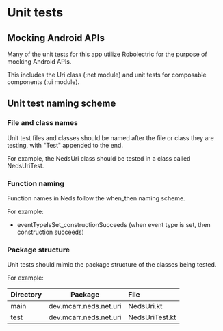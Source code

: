 # Unit tests

## Mocking Android APIs

Many of the unit tests for this app utilize Robolectric for the purpose of mocking Android APIs.

This includes the Uri class (:net module) and unit tests for composable components (:ui module).

## Unit test naming scheme

### File and class names

Unit test files and classes should be named after the file or class they are testing, with "Test" appended to the end.

For example, the NedsUri class should be tested in a class called NedsUriTest.

### Function naming

Function names in Neds follow the when_then naming scheme.

For example:

- eventTypeIsSet_constructionSucceeds (when event type is set, then construction succeeds)

### Package structure

Unit tests should mimic the package structure of the classes being tested.

For example:

| Directory |        Package         | File            |
|:----------|:----------------------:|:----------------|
| main      | dev.mcarr.neds.net.uri | NedsUri.kt      |
| test      | dev.mcarr.neds.net.uri | NedsUriTest.kt  |

